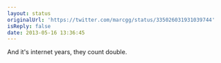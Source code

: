```yaml
---
layout: status
originalUrl: 'https://twitter.com/marcgg/status/335026031931039744'
isReply: false
date: 2013-05-16 13:36:45
---
```


And it's internet years, they count double.
